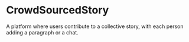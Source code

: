 # CrowdSourcedStory
A platform where users contribute to a collective story, with each person adding a paragraph or a chat.
